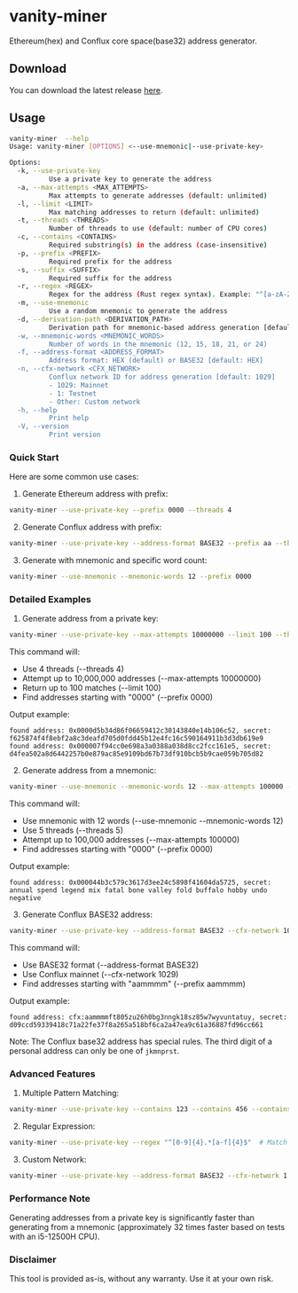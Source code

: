 # vanity-miner

Ethereum(hex) and Conflux core space(base32) address generator.

## Download

You can download the latest release [here](https://github.com/iosh/vanity-miner/releases/latest).

## Usage

```bash
vanity-miner  --help
Usage: vanity-miner [OPTIONS] <--use-mnemonic|--use-private-key>

Options:
  -k, --use-private-key
          Use a private key to generate the address
  -a, --max-attempts <MAX_ATTEMPTS>
          Max attempts to generate addresses (default: unlimited)
  -l, --limit <LIMIT>
          Max matching addresses to return (default: unlimited)
  -t, --threads <THREADS>
          Number of threads to use (default: number of CPU cores)
  -c, --contains <CONTAINS>
          Required substring(s) in the address (case-insensitive)
  -p, --prefix <PREFIX>
          Required prefix for the address
  -s, --suffix <SUFFIX>
          Required suffix for the address
  -r, --regex <REGEX>
          Regex for the address (Rust regex syntax). Example: "^[a-zA-Z0-9]{4}.*\\d{2}$"
  -m, --use-mnemonic
          Use a random mnemonic to generate the address
  -d, --derivation-path <DERIVATION_PATH>
          Derivation path for mnemonic-based address generation [default: m/44'/60'/0'/0/0]
  -w, --mnemonic-words <MNEMONIC_WORDS>
          Number of words in the mnemonic (12, 15, 18, 21, or 24)
  -f, --address-format <ADDRESS_FORMAT>
          Address format: HEX (default) or BASE32 [default: HEX]
  -n, --cfx-network <CFX_NETWORK>
          Conflux network ID for address generation [default: 1029]
          - 1029: Mainnet
          - 1: Testnet
          - Other: Custom network
  -h, --help
          Print help
  -V, --version
          Print version
```

### Quick Start

Here are some common use cases:

1. Generate Ethereum address with prefix:
```bash
vanity-miner --use-private-key --prefix 0000 --threads 4
```

2. Generate Conflux address with prefix:
```bash
vanity-miner --use-private-key --address-format BASE32 --prefix aa --threads 4
```

3. Generate with mnemonic and specific word count:
```bash
vanity-miner --use-mnemonic --mnemonic-words 12 --prefix 0000
```

### Detailed Examples

1. Generate address from a private key:

```bash
vanity-miner --use-private-key --max-attempts 10000000 --limit 100 --threads 4 --prefix 0000
```

This command will:
- Use 4 threads (--threads 4)
- Attempt up to 10,000,000 addresses (--max-attempts 10000000)
- Return up to 100 matches (--limit 100)
- Find addresses starting with "0000" (--prefix 0000)

Output example:
```
found address: 0x0000d5b34d86f06659412c30143840e14b106c52, secret: f625874f4f8ebf2a8c3deafd705d0fdd45b12e4fc16c590164911b3d3db619e9
found address: 0x000007f94cc0e698a3a0388a038d8cc2fcc161e5, secret: d4fea502a8d6442257b0e879ac85e9109bd67b73df910bcb5b9cae059b705d82
```

2. Generate address from a mnemonic:

```bash
vanity-miner --use-mnemonic --mnemonic-words 12 --max-attempts 100000 --prefix 0000 --threads 5
```

This command will:
- Use mnemonic with 12 words (--use-mnemonic --mnemonic-words 12)
- Use 5 threads (--threads 5)
- Attempt up to 100,000 addresses (--max-attempts 100000)
- Find addresses starting with "0000" (--prefix 0000)

Output example:
```
found address: 0x000044b3c579c3617d3ee24c5898f41604da5725, secret: annual spend legend mix fatal bone valley fold buffalo hobby undo negative
```

3. Generate Conflux BASE32 address:

```bash
vanity-miner --use-private-key --address-format BASE32 --cfx-network 1029 --max-attempts 10000000 --prefix aammmm
```

This command will:
- Use BASE32 format (--address-format BASE32)
- Use Conflux mainnet (--cfx-network 1029)
- Find addresses starting with "aammmm" (--prefix aammmm)

Output example:
```
found address: cfx:aammmmft805zu26h0bg3nngk18sz85w7wyvuntatuy, secret: d09ccd59339418c71a22fe37f8a265a518bf6ca2a47ea9c61a36887fd96cc661
```

Note: The Conflux base32 address has special rules. The third digit of a personal address can only be one of `jkmnprst`.

### Advanced Features

1. Multiple Pattern Matching:
```bash
vanity-miner --use-private-key --contains 123 --contains 456 --contains 789  # Address must contain all patterns
```

2. Regular Expression:
```bash
vanity-miner --use-private-key --regex "^[0-9]{4}.*[a-f]{4}$"  # Match specific pattern
```

3. Custom Network:
```bash
vanity-miner --use-private-key --address-format BASE32 --cfx-network 1  # Use testnet
```

### Performance Note

Generating addresses from a private key is significantly faster than generating from a mnemonic (approximately 32 times faster based on tests with an i5-12500H CPU).

### Disclaimer

This tool is provided as-is, without any warranty. Use it at your own risk.
